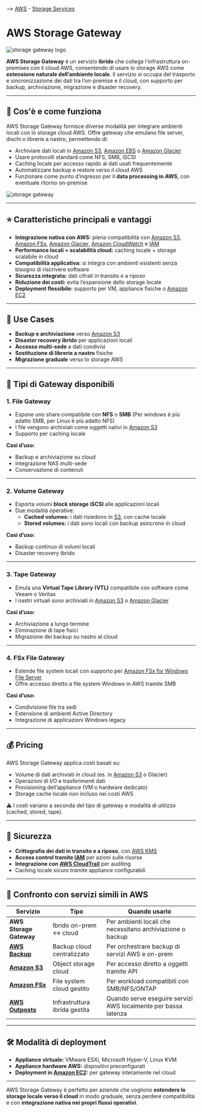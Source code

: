 --> [AWS](AWS.md)  -  [Storage Services](AWS-Storage-Services.md)
# AWS Storage Gateway

![storage gateway logo](stor-gat.png)

**AWS Storage Gateway** è un servizio **ibrido** che collega l'infrastruttura on-premises con il cloud AWS, consentendo di usare lo storage AWS come **estensione naturale dell’ambiente locale**. Il servizio si occupa del trasporto e sincronizzazione dei dati tra l’on-premise e il cloud, con supporto per backup, archiviazione, migrazione e disaster recovery.

---

## 🔧 Cos'è e come funziona

AWS Storage Gateway fornisce diverse modalità per integrare ambienti locali con lo storage cloud AWS. Offre gateway che emulano file server, dischi o librerie a nastro, permettendo di:

- Archiviare dati locali in [Amazon S3](Amazon-S3.md), [Amazon EBS](Amazon-EBS.md) o [Amazon Glacier](Amazon-S3.md)
- Usare protocolli standard come NFS, SMB, iSCSI
- Caching locale per accesso rapido ai dati usati frequentemente
- Automatizzare backup e restore verso il cloud AWS
- Funzionare come punto d’ingresso per il **data processing in AWS**, con eventuale ritorno on-premise

![storage gateway](storage-gateway.png)

---

## ⭐ Caratteristiche principali e vantaggi

- **Integrazione nativa con AWS:** piena compatibilità con [Amazon S3](Amazon-S3.md), [Amazon FSx](Amazon-FSx.md), [Amazon Glacier](Amazon-S3.md), [Amazon CloudWatch](Amazon-CloudWatch.md) e [IAM](AWS-IAM.md)
- **Performance locali + scalabilità cloud:** caching locale + storage scalabile in cloud
- **Compatibilità applicativa:** si integra con ambienti esistenti senza bisogno di riscrivere software
- **Sicurezza integrata:** dati cifrati in transito e a riposo
- **Riduzione dei costi:** evita l’espansione dello storage locale
- **Deployment flessibile:** supporto per VM, appliance fisiche o [Amazon EC2](Amazon-EC2.md)

---

## 🚀 Use Cases

- **Backup e archiviazione** verso [Amazon S3](Amazon-S3.md)
- **Disaster recovery ibrido** per applicazioni locali
- **Accesso multi-sede** a dati condivisi
- **Sostituzione di librerie a nastro** fisiche
- **Migrazione graduale** verso lo storage AWS

---

## 🧱 Tipi di Gateway disponibili

### 1. **File Gateway**

- Espone uno share compatibile con **NFS** o **SMB** (Per windows è più adatto SMB, per Linux è più adatto NFS)
- I file vengono archiviati come oggetti nativi in [Amazon S3](Amazon-S3.md)
- Supporto per caching locale

**Casi d’uso:**

- Backup e archiviazione su cloud
- Integrazione NAS multi-sede
- Conservazione di contenuti

---

### 2. **Volume Gateway**

- Esporta volumi **block storage iSCSI** alle applicazioni locali
- Due modalità operative:
  - **Cached volumes:** i dati risiedono in [S3](Amazon-S3.md), con cache locale
  - **Stored volumes:** i dati sono locali con backup asincrono in cloud

**Casi d’uso:**

- Backup continuo di volumi locali
- Disaster recovery ibrido

---

### 3. **Tape Gateway**

- Emula una **Virtual Tape Library (VTL)** compatibile con software come Veeam o Veritas
- I nastri virtuali sono archiviati in [Amazon S3](Amazon-S3.md) o [Amazon Glacier](Amazon-S3.md)

**Casi d’uso:**

- Archiviazione a lungo termine
- Eliminazione di tape fisici
- Migrazione dei backup su nastro al cloud

---

### 4. **FSx File Gateway**

- Estende file system locali con supporto per [Amazon FSx for Windows File Server](Amazon-FSx.md)
- Offre accesso diretto a file system Windows in AWS tramite SMB

**Casi d’uso:**

- Condivisione file tra sedi
- Estensione di ambienti Active Directory
- Integrazione di applicazioni Windows legacy

---

## 💰 Pricing

AWS Storage Gateway applica costi basati su:

- Volume di dati archiviati in cloud (es. in [Amazon S3](Amazon-S3.md) o Glacier)
- Operazioni di I/O e trasferimenti dati
- Provisioning dell’appliance (VM o hardware dedicato)
- Storage cache locale non incluso nei costi AWS

⚠️ I costi variano a seconda del tipo di gateway e modalità di utilizzo (cached, stored, tape).

---

## 🔐 Sicurezza

- **Crittografia dei dati in transito e a riposo**, con [AWS KMS](AWS-KMS.md)
- **Access control tramite [IAM](AWS-IAM.md)** per azioni sulle risorse
- **Integrazione con [AWS CloudTrail](Amazon-CloudTrail.md)** per auditing
- Caching locale sicuro tramite appliance configurabili

---

## 🔄 Confronto con servizi simili in AWS

| Servizio                      | Tipo                          | Quando usarlo                                                   |
|-------------------------------|-------------------------------|-----------------------------------------------------------------|
| **AWS Storage Gateway**       | Ibrido on-prem ↔ cloud        | Per ambienti locali che necessitano archiviazione o backup      |
| **[AWS Backup](AWS-Backup.md)**           | Backup cloud centralizzato      | Per orchestrare backup di servizi AWS e on-prem                 |
| **[Amazon S3](Amazon-S3.md)**             | Object storage cloud            | Per accesso diretto a oggetti tramite API                       |
| **[Amazon FSx](Amazon-FSx.md)**           | File system cloud gestito       | Per workload compatibili con SMB/NFS/ONTAP                      |
| **[AWS Outposts](AWS-Outposts.md)**       | Infrastruttura ibrida gestita   | Quando serve eseguire servizi AWS localmente per bassa latenza  |

---

## 🛠️ Modalità di deployment

- **Appliance virtuale:** VMware ESXi, Microsoft Hyper-V, Linux KVM
- **Appliance hardware AWS:** dispositivi preconfigurati
- **Deployment in [Amazon EC2](Amazon-EC2.md):** per gateway interamente nel cloud

---

AWS Storage Gateway è perfetto per aziende che vogliono **estendere lo storage locale verso il cloud** in modo graduale, senza perdere compatibilità e con **integrazione nativa nei propri flussi operativi**.
